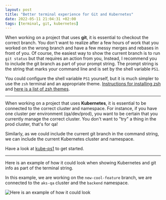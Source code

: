 ```yaml
---
layout: post
title: "Better terminal experience for Git and Kubernetes"
date: 2022-05-11 21:04:31 +02:00
tags: [terminal, git, kubernetes]
---
```


When working on a project that uses **git**, it is essential to checkout the correct branch. You don't want to realize after a few hours of work that you worked on the wrong branch and have a few messy merges and rebases in front of you. Of course, the easiest way to show the current branch is to run `git status` but that requires an action from you, Instead, I recommend you to include the git branch as part of your prompt string. The prompt string is the string that marks your command line and is set by the shell variable `PS1`. 

You could configure the shell variable `PS1` yourself, but it is much simpler to use the `zsh` terminal and an appropriate theme. [Instructions for installing zsh](https://github.com/ohmyzsh/ohmyzsh/wiki/Installing-ZSH) and [here is a list of zsh themes](https://zshthem.es/all/).

---

When working on a project that uses **Kubernetes**, it is essential to be connected to the correct cluster and namespace. For instance, if you have one cluster per environment (qa/dev/prod), you want to be certain that you currently manage the correct cluster. You don't want to "try" a thing in the prod cluster, that's for qa!

Similarly, as we could include the current git branch in the command string, we can include the current Kubernetes cluster and namespace. 

Have a look at [kube-ps1](https://github.com/jonmosco/kube-ps1) to get started. 

---

Here is an example of how it could look when showing Kubernetes and git info as part of the terminal string.

In this example, we are working on the `new-cool-feature` branch, we are connected to the `aks-qa` cluster and the `backend` namespace.

![Here is an example of how it could look](https://user-images.githubusercontent.com/8545435/167999888-ed3054ec-ef44-4dab-8637-fcd026a316fa.png)

